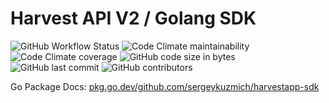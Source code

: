 # Harvest API V2 / Golang SDK

![GitHub Workflow Status](https://img.shields.io/github/actions/workflow/status/sergeykuzmich/harvestapp-sdk/tests.yml?branch=master&label=qa
)
![Code Climate maintainability](https://img.shields.io/codeclimate/maintainability/sergeykuzmich/harvestapp-sdk)
![Code Climate coverage](https://img.shields.io/codeclimate/coverage/sergeykuzmich/harvestapp-sdk)
![GitHub code size in bytes](https://img.shields.io/github/languages/code-size/sergeykuzmich/harvestapp-sdk)
![GitHub last commit](https://img.shields.io/github/last-commit/sergeykuzmich/harvestapp-sdk)
![GitHub contributors](https://img.shields.io/github/contributors/sergeykuzmich/harvestapp-sdk)

Go Package Docs: [pkg.go.dev/github.com/sergeykuzmich/harvestapp-sdk](https://pkg.go.dev/github.com/sergeykuzmich/harvestapp-sdk)
